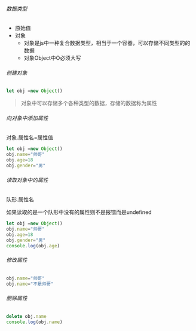 ###### 数据类型

- 原始值
- 对象
  - 对象是js中一种复合数据类型，相当于一个容器，可以存储不同类型的的数据
  - 对象Object中O必须大写

###### 创建对象

```js
let obj =new Object()
```

> 对象中可以存储多个各种类型的数据，存储的数据称为属性

###### 向对象中添加属性

对象.属性名=属性值

```js
let obj =new Object()
obj.name="帅哥"
obj.age=18
obj.gender="男"
```

###### 读取对象中的属性

队形.属性名

如果读取的是一个队形中没有的属性则不是报错而是undefined

```js
let obj =new Object()
obj.name="帅哥"
obj.age=18
obj.gender="男"
console.log(obj.age)
```

###### 修改属性

```js
obj.name="帅哥"
obj.name="不是帅哥"
```

###### 删除属性

```js
delete obj.name
console.log(obj.name)
```

